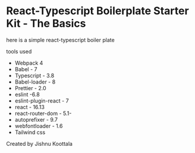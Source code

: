 # React-Typescript Boilerplate Starter Kit - The Basics

here is a simple react-typescript boiler plate

tools used

- Webpack 4
- Babel - 7
- Typescript - 3.8
- Babel-loader - 8
- Prettier - 2.0
- eslint -6.8
- eslint-plugin-react - 7
- react - 16.13
- react-router-dom - 5.1-
- autoprefixer - 9.7
- webfontloader - 1.6
- Tailwind css

Created by Jishnu Koottala
